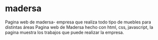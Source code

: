 # madersa
Pagina web de madersa- empresa que realiza todo tipo de muebles para distintas áreas
Pagina  web de Madersa hecho con html, css, javascript, la pagina muestra los trabajos que puede realizar la empresa.
